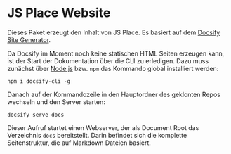# JS Place Website

Dieses Paket erzeugt den Inhalt von JS Place. Es basiert auf dem [Docsify Site Generator](https://docsify.js.org/#/).

Da Docsify im Moment noch keine statischen HTML Seiten erzeugen kann, ist der Start der Dokumentation über die CLI zu erledigen. Dazu muss zunächst über [Node.js](https://nodejs.org/en/) bzw. `npm` das Kommando global installiert werden:

```
npm i docsify-cli -g
```

Danach auf der Kommandozeile in den Hauptordner des geklonten Repos wechseln und den Server starten:

```
docsify serve docs
```

Dieser Aufruf startet einen Webserver, der als Document Root das Verzeichnis `docs` bereitstellt. Darin befindet sich die komplette Seitenstruktur, die auf Markdown Dateien basiert.